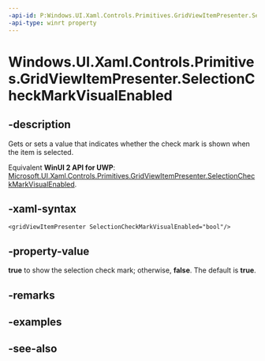 ```yaml
---
-api-id: P:Windows.UI.Xaml.Controls.Primitives.GridViewItemPresenter.SelectionCheckMarkVisualEnabled
-api-type: winrt property
---
```


<!-- Property syntax
public bool SelectionCheckMarkVisualEnabled { get;  set; }
-->

# Windows.UI.Xaml.Controls.Primitives.GridViewItemPresenter.SelectionCheckMarkVisualEnabled

## -description
Gets or sets a value that indicates whether the check mark is shown when the item is selected.

Equivalent **WinUI 2 API for UWP**: [Microsoft.UI.Xaml.Controls.Primitives.GridViewItemPresenter.SelectionCheckMarkVisualEnabled](/windows/winui/api/microsoft.ui.xaml.controls.primitives.gridviewitempresenter.selectioncheckmarkvisualenabled).

## -xaml-syntax
```xaml
<gridViewItemPresenter SelectionCheckMarkVisualEnabled="bool"/>
```


## -property-value
**true** to show the selection check mark; otherwise, **false**. The default is **true**.

## -remarks

## -examples

## -see-also
